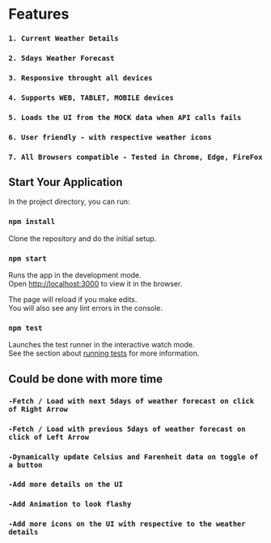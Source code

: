 # Features

### `1. Current Weather Details`

### `2. 5days Weather Forecast`

### `3. Responsive throught all devices`

### `4. Supports WEB, TABLET, MOBILE devices`

### `5. Loads the UI from the MOCK data when API calls fails`

### `6. User friendly - with respective weather icons`

### `7. All Browsers compatible - Tested in Chrome, Edge, FireFox`

## Start Your Application

In the project directory, you can run:

### `npm install`

Clone the repository and do the initial setup.

### `npm start`

Runs the app in the development mode.\
Open [http://localhost:3000](http://localhost:3000) to view it in the browser.

The page will reload if you make edits.\
You will also see any lint errors in the console.

### `npm test`

Launches the test runner in the interactive watch mode.\
See the section about [running tests](https://facebook.github.io/create-react-app/docs/running-tests) for more information.

## Could be done with more time

### `-Fetch / Load with next 5days of weather forecast on click of Right Arrow`

### `-Fetch / Load with previous 5days of weather forecast on click of Left Arrow`

### `-Dynamically update Celsius and Farenheit data on toggle of a button`

### `-Add more details on the UI`

### `-Add Animation to look flashy`

### `-Add more icons on the UI with respective to the weather details`
